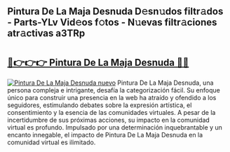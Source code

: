 ## Pintura De La Maja Desnuda D𝚎sn𝚞dos filtr𝚊dos - Parts-YLv Vid𝚎os f𝚘tos - N𝚞evas filtr𝚊ciones atr𝚊ctivas a3TRp

# <h2><a href="http://mb08ma.tromn.icu/?c=Pintura+De+La+Maja+Desnuda">🔗👉👉👉 Pintura De La Maja Desnuda 🔗🔗</a></h2>

[![Pintura De La Maja Desnuda nuevo](https://i.imgur.com/pEAQMta.gif)](http://mb08ma.tromn.icu/?c=Pintura+De+La+Maja+Desnuda)
Pintura De La Maja Desnuda, una persona compleja e intrigante, desafía la categorización fácil. Su enfoque único para construir una presencia en la web ha atraído y ofendido a los seguidores, estimulando debates sobre la expresión artística, el consentimiento y la esencia de las comunidades virtuales. A pesar de la incertidumbre de sus próximas acciones, su impacto en la comunidad virtual es profundo. Impulsado por una determinación inquebrantable y un encanto innegable, el impacto de Pintura De La Maja Desnuda en la comunidad virtual es ilimitado.
